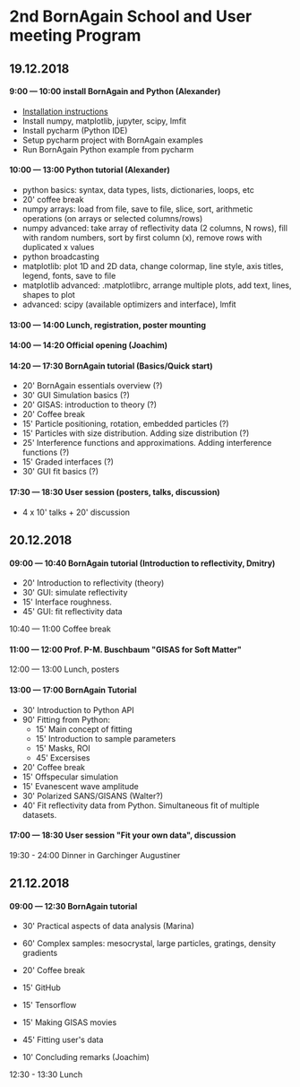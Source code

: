 # 2nd BornAgain School and User meeting Program

## 19.12.2018
#### 9:00 — 10:00 install BornAgain and Python (Alexander)
- [Installation instructions](https://www.bornagainproject.org/documentation/getting-started/installation/)
- Install numpy, matplotlib, jupyter, scipy, lmfit
- Install pycharm (Python IDE)
- Setup pycharm project with BornAgain examples
- Run BornAgain Python example from pycharm

#### 10:00 — 13:00 Python tutorial (Alexander)

- python basics:  syntax, data types, lists, dictionaries, loops, etc
- 20' coffee break
- numpy arrays: load from file, save to file, slice, sort, arithmetic operations (on arrays or selected columns/rows)
- numpy advanced: take array of reflectivity data (2 columns, N rows), fill with random numbers, sort by first column (x), remove rows with duplicated x values
- python broadcasting
- matplotlib: plot 1D and 2D data, change colormap, line style, axis titles, legend, fonts, save to file
- matplotlib advanced: .matplotlibrc, arrange multiple plots, add text, lines, shapes to plot
- advanced: scipy (available optimizers and interface), lmfit

#### 13:00 — 14:00 Lunch, registration, poster mounting

#### 14:00 — 14:20 Official opening (Joachim)

#### 14:20 — 17:30 BornAgain tutorial (Basics/Quick start)

- 20' BornAgain essentials overview (?)
- 30' GUI Simulation basics (?)
- 20' GISAS: introduction to theory (?)
- 20' Coffee break
- 15' Particle positioning, rotation, embedded particles (?)
- 15' Particles with size distribution. Adding size distribution (?)
- 25' Interference functions and approximations. Adding interference functions (?)
- 15' Graded interfaces (?)
- 30' GUI fit basics (?)

#### 17:30 — 18:30 User session (posters, talks, discussion)

- 4 x 10' talks + 20' discussion 

## 20.12.2018
#### 09:00 — 10:40 BornAgain tutorial (Introduction to reflectivity, Dmitry)

- 20' Introduction to reflectivity (theory)
- 30' GUI: simulate reflectivity
- 15' Interface roughness.
- 45' GUI: fit reflectivity data

10:40 — 11:00 Coffee break

#### 11:00 — 12:00 Prof. P-M. Buschbaum "GISAS for Soft Matter"

12:00 — 13:00 Lunch, posters

#### 13:00 — 17:00 BornAgain Tutorial

- 30' Introduction to Python API
- 90' Fitting from Python:
  - 15' Main concept of fitting
  - 15' Introduction to sample parameters
  - 15' Masks, ROI
  - 45' Excersises
- 20' Coffee break
- 15' Offspecular simulation
- 15' Evanescent wave amplitude
- 30' Polarized SANS/GISANS (Walter?)
- 40' Fit reflectivity data from Python. Simultaneous fit of multiple datasets.

#### 17:00 — 18:30 User session "Fit your own data", discussion

19:30 - 24:00 Dinner in Garchinger Augustiner

## 21.12.2018
#### 09:00 — 12:30 BornAgain tutorial 

- 30' Practical aspects of data analysis (Marina)
- 60' Complex samples: mesocrystal, large particles, gratings, density gradients
- 20' Coffee break
- 15' GitHub
- 15' Tensorflow
- 15' Making GISAS movies
- 45' Fitting user's data

- 10' Concluding remarks (Joachim)

12:30 - 13:30 Lunch



